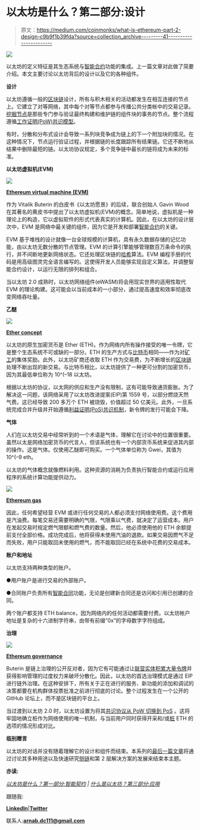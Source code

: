 # 以太坊是什么？第二部分:设计

> 原文：<https://medium.com/coinmonks/what-is-ethereum-part-2-design-c9b9f1b39fda?source=collection_archive---------41----------------------->

![](img/95625f0832e676136d1d830155523123.png)

以太坊的定义特征是其生态系统与[智能合约](/@DC.600/what-is-ethereum-part-1-smart-contract-74f259708792)功能的集成。上一篇文章对此做了简要介绍。本文主要讨论以太坊背后的设计以及它的各种组件。

**设计**

以太坊遵循一般的[区块链](/coinmonks/what-is-blockchain-a7082404caa2)设计，所有与积木相关的活动都发生在相互连接的节点上。它建立了对等网络，其中每个对等节点都参与传播公共分类帐中的交易记录。[挖掘节点](https://coinsbench.com/understanding-the-architecture-of-a-blockchain-f50ad412bdc4)是那些专门参与验证最终构建和维护链的组件块的事务的节点。整个流程遵循[工作证明(PoW)共识模型](/coinmonks/understanding-the-role-of-consensus-in-blockchain-db724fa63a53)。

有时，分散和分布式设计会导致一系列块竞争成为链上的下一个附加块的情况。在这种情况下，节点运行验证过程，并根据链的长度跟踪所有结果链。它还不断地从结果中删除最短的链。以太坊协议规定，多个竞争链中最长的链将成为未来的标准。

**以太坊虚拟机(EVM)**

![](img/da52c39183a60d4938afee0d2cf84cc5.png)

[**Ethereum virtual machine (EVM)**](https://globalcoinresearch.com/2022/03/28/a-deep-dive-into-the-ethereum-virtual-machine-part-i/)

作为 Vitalik Buterin 的白皮书《以太坊愿景》的后续，联合创始人 Gavin Wood 在其著名的黄皮书中提出了以太坊虚拟机(EVM)的概念。简单地说，虚拟机是一种理论上的构造，它以虚拟软件的形式代表真实的计算机。因此，在以太坊的设计层次中，EVM 是网络中最关键的组件，因为它是开发和部署[智能合约](/@DC.600/what-is-ethereum-part-1-smart-contract-74f259708792)的关键。

EVM 基于堆栈的设计就像一台全球规模的计算机，具有永久数据存储的记忆功能，由以太坊无数分散的节点管理。EVM 的计算引擎能够管理数百万条命令的执行，并不间断地更新网络状态。它还处理区块链的[哈希](https://coinsbench.com/understanding-the-architecture-of-a-blockchain-f50ad412bdc4)算法。EVM 编程手册的代码是用高级图灵完全语言编写的。这使得开发人员能够实现自定义算法，并调整智能合约设计，以运行无限的排列和组合。

当以太坊 2.0 成熟时，以太坊网络组件(eWASM)将会用现实世界的适用性取代 EVM 的理论构建。这可能会以当前成本的一小部分，通过提高速度和效率彻底改变网络吞吐量。

**乙醚**

![](img/1510378253fc731ff723e6c86a20fbe8.png)

[**Ether concept**](https://www.coindesk.com/learn/what-is-ether/)

以太坊的原生加密货币是 Ether (ETH)。作为网络内所有操作接受的唯一令牌，它是整个生态系统不可或缺的一部分。ETH 的生产方式与[比特币](/coinmonks/what-is-bitcoin-e98b2b77c81b)相同——作为对[矿工](https://coinsbench.com/understanding-the-architecture-of-a-blockchain-f50ad412bdc4)的集体奖励。此外，以太坊矿商还收取 ETH 作为交易费，为不断增长的[区块链](/coinmonks/what-is-blockchain-a7082404caa2)处理不断出现的新交易。与比特币相比，以太坊提供了一种更可分割的加密货币，因为其最低单位称为 10^(–18 以太坊。

根据以太坊的协议，以太网的供应和生产没有限制，这有可能导致通货膨胀。为了解决这一问题，该网络采用了以太坊改进提案(EIP)第 1559 号，以部分燃烧天然气费。这已经导致 200 多万个 ETH 被烧毁，价值超过 50 亿美元。此外，一旦系统完成合并升级并开始遵循[利益证明(PoS)共识机制](/coinmonks/understanding-the-role-of-consensus-in-blockchain-db724fa63a53)，新令牌的发行可能会下降。

**气体**

人们在以太坊交易中经常听到的一个术语是气体，理解它在讨论中的位置很重要。虽然以太是网络加密货币的代言人，但该系统也有一个内部货币系统来促进其内部的操作。这是气体。仅使用乙醚即可购买。一个气体单位称为 Gwei，其值为 10^(–9 eth。

以太坊的气体概念就像燃料利用。这种资源的消耗为负责执行智能合约或运行应用程序的系统计算功能提供动力。

![](img/68f32f4e2b8feb4decb9a702b13cf986.png)

[**Ethereum gas**](https://web3.hashnode.com/glossary/what-is-eth-gas)

因此，任何希望经营 EVM 或进行任何交易的人都必须支付网络使用费。这个费用是汽油费。每笔交易还需要明确的气限，气限乘以气费，就决定了运营成本。用户在发起交易时规定燃气限额和燃气费的数量。然后，他必须使用他的 ETH 余额提前支付全部价格。成功完成后，他将获得未使用汽油的退款。如果交易因燃气不足而失败，用户只能取回未使用的燃气，而不能取回已经在系统中花费的交易成本。

**账户和地址**

以太坊支持两种类型的账户。

●用户账户是进行交易的外部账户。

●合同账户负责所有[智能合同](/@DC.600/what-is-ethereum-part-1-smart-contract-74f259708792)功能，无论是创建新合同还是访问和引用已创建的合同。

两个账户都支持 ETH balance，因为网络内的任何活动都需要付费。以太坊帐户地址是复杂的十六进制字符串，由带有前缀“0x”的字母数字字符组成。

**治理**

![](img/2546e21940f9633c45e27b2edb072894.png)

[**Ethereum governance**](https://blockchaindevs.github.io/MeetupDAO/meetupdao/UI/web3/index.html)

Buterin 是链上治理的公开反对者，因为它有可能通过让[联营实体积累大量令牌](/coinmonks/what-is-staking-7ca67fa9d4da)并获得影响管理的过度权力来破坏分散化。因此，以太坊的首选治理模式是通过 EIP 进行链外治理。在这种安排下，所有关于正在进行的服务、新功能的添加和调试的决策都要在机构群体投票批准之前进行彻底的讨论。整个过程发生在一个公开的 GitHub 论坛上，而不是区块链的平台上。

当过渡到以太坊 2.0 时，以太坊设置为将其[共识协议从 PoW 切换到 PoS](/coinmonks/understanding-the-role-of-consensus-in-blockchain-db724fa63a53) 。这将牢固地确立桩作为网络使用的唯一机制，与当前用户同时获得开采和/或[桩](/coinmonks/what-is-staking-7ca67fa9d4da) ETH 的选项的情况形成对比。

**临别赠言**

以太坊的对话并没有随着理解它的设计和组件而结束。本系列的[最后一篇文章](/coinmonks/what-is-ethereum-part-3-applications-12097472b9f9)将通过讨论其多种用途以及快速研究[侧链](https://coinsbench.com/what-is-sidechain-4d4dc912ec50)和第 2 层解决方案的发展来结束本主题。

**亦读:**

[*以太坊是什么？第一部分:智能契约*](/@DC.600/what-is-ethereum-part-1-smart-contract-74f259708792) *|* [*什么是以太坊？第三部分:应用*](/@DC.600/what-is-ethereum-part-3-applications-12097472b9f9)

跟随我:

[**LinkedIn**](https://www.linkedin.com/in/a600dc/)|[**Twitter**](https://twitter.com/dc_111)

联系人:**arnab.dc111@gmail.com**